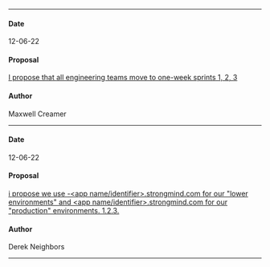 ***
#### Date
12-06-22
#### Proposal
[I propose that all engineering teams move to one-week sprints  1, 2, 3](https://flipswitch.slack.com/archives/C02GC9LSTFT/p1670015188865189)
#### Author
Maxwell Creamer
***
#### Date
12-06-22
#### Proposal
[i propose we use <environment>-<app name/identifier>.strongmind.com for our "lower environments" and <app name/identifier>.strongmind.com for our "production" environments. 1.2.3.](https://flipswitch.slack.com/archives/C02GC9LSTFT/p1670360912640119)
#### Author
Derek Neighbors
***